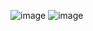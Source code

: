 



![image](https://github.com/user-attachments/assets/a80ce231-cd4a-4165-9766-bf1696829fed)
![image](https://github.com/user-attachments/assets/5a23da30-2c70-4f16-8584-d51893439d74)
